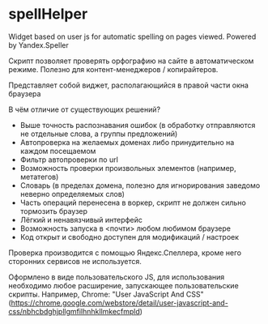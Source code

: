 # spellHelper
Widget based on user js for automatic spelling on pages viewed. Powered by Yandex.Speller

Скрипт позволяет проверять орфографию на сайте в автоматическом режиме. Полезно для контент-менеджеров / копирайтеров. 

Представляет собой виджет, располагающийся в правой части окна браузера

В чём отличие от существующих решений?
- Выше точность распознавания ошибок (в обработку отправляются не отдельные слова, а группы предложений)
- Автопроверка на желаемых доменах либо принудительно на каждом посещаемом
- Фильтр автопроверки по url
- Возможность проверки произвольных элементов (например, метатегов)
- Словарь (в пределах домена, полезно для игнорирования заведомо неверно определяемых слов)
- Часть операций перенесена в воркер, скрипт не должен сильно тормозить браузер
- Лёгкий и ненавязчивый интерфейс
- Возможность запуска в <почти> любом любимом браузере
- Код открыт и свободно доступен для модификаций / настроек

Проверка производится с помощью Яндекс.Спеллера, кроме него сторонних сервисов не используется.

Оформлено в виде пользовательского JS, для использования необходимо любое расширение, запускающее пользовательские скрипты.
Например,
Chrome: "User JavaScript And CSS" (https://chrome.google.com/webstore/detail/user-javascript-and-css/nbhcbdghjpllgmfilhnhkllmkecfmpld)
